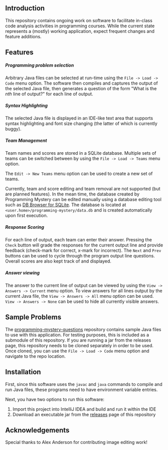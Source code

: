## Introduction
This repository contains ongoing work on software to facilitate in-class code analysis activities in programming courses. While the current state represents a (mostly) working application, expect frequent changes and feature additions.

## Features
##### Programming problem selection
Arbitrary Java files can be selected at run-time using the `File -> Load -> Code` menu option. The software then compiles and captures the output of the selected Java file, then generates a question of the form "What is the _nth_ line of output?" for each line of output.

##### Syntax Highlighting
The selected Java file is displayed in an IDE-like text area that supports syntax highlighting and font size changing (the latter of which is currently buggy).

##### Team Management
Team names and scores are stored in a SQLite database. Multiple sets of teams can be switched between by using the `File -> Load -> Teams` menu option.

The `Edit -> New Teams` menu option can be used to create a new set of teams.

Currently, team and score editing and team removal are not supported (but are planned features). In the mean time, the database created by Programming Mystery can be edited manually using a database editing tool such as [DB Browser for SQLite](https://sqlitebrowser.org/). The database is located at `<user.home>/programming-mystery/data.db` and is created automatically upon first execution.

##### Response Scoring
For each line of output, each team can enter their answer. Pressing the `Check` button will grade the responses for the current output line and provide feedback (check-mark for correct, x-mark for incorrect). The `Next` and `Prev` buttons can be used to cycle through the program output line questions. Overall scores are also kept track of and displayed.

##### Answer viewing
The answer to the current line of output can be viewed by using the `View -> Answers -> Current` menu option. To view answers for all lines output by the current Java file, the `View -> Answers -> All` menu option can be used. `View -> Answers -> None` can be used to hide all currently visible answers.

## Sample Problems

The [programming-mystery-questions](https://github.com/andersonda/programming-mystery-questions) repository contains sample Java files to use with this application. For testing purposes, this is included as a submodule of this repository. If you are running a jar from the releases page, this repository needs to be cloned separately in order to be used. Once cloned, you can use the `File -> Load -> Code` menu option and navigate to the repo location.

## Installation

First, since this software uses the `javac` and `java` commands to compile and run Java files, these programs need to have environment variable entries.

Next, you have two options to run this software:
1. Import this project into IntelliJ IDEA and build and run it within the IDE
2. Download an executable jar from the [releases](https://github.com/andersonda/programming-mystery/releases) page of this repository

## Acknowledgements
Special thanks to Alex Anderson for contributing image editing work!
